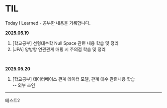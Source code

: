 # TIL
Today I Learned - 공부한 내용을 기록합니다. 

<b>2025.05.19</b><br>
  1. [학교공부] 선형대수학 Null Space 관련 내용 학습 및 정리 
  2. [JPA] 양방향 연관관계 매핑 시 주의점 학습 및 정리 <br>
<br>

<b> 2025.05.20 </b><br>
  1. [학교공부] 데이터베이스 관계 데이터 모델, 관계 대수 관련내용 학습<br>
   -- 외부 조인 

---
테스트2